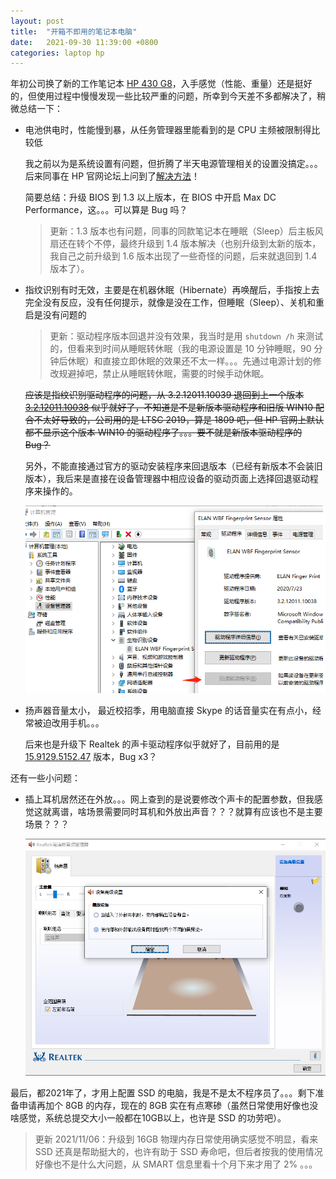 ```yaml
---
layout: post
title:  "开箱不即用的笔记本电脑"
date:   2021-09-30 11:39:00 +0800
categories: laptop hp
---
```


年初公司换了新的工作笔记本 [HP 430 G8](https://www8.hp.com/h20195/v2/GetPDF.aspx/4AA7-8337ENUC.pdf)，入手感觉（性能、重量）还是挺好的，但使用过程中慢慢发现一些比较严重的问题，所幸到今天差不多都解决了，稍微总结一下：

* 电池供电时，性能慢到暴，从任务管理器里能看到的是 CPU 主频被限制得比较低

  我之前以为是系统设置有问题，但折腾了半天电源管理相关的设置没搞定。。。后来同事在 HP 官网论坛上问到了[解决方法](https://h30471.www3.hp.com/t5/bi-ji-ben-dian-nao/HP-430-G8bi-ji-ben-zai-shi-yong-dian-chi-shiCPU-zhu-pin-bei-xian-zhi-dao-zhi-you1-3G-zuo-you-hen-ka-hen-man-yi-dong-ban-gong-hen-shou-ying-xiang/m-p/1110307#M437533)！

  简要总结：升级 BIOS 到 1.3 以上版本，在 BIOS 中开启 Max DC Performance，这。。。可以算是 Bug 吗？

  > 更新：1.3 版本也有问题，同事的同款笔记本在睡眠（Sleep）后主板风扇还在转个不停，最终升级到 1.4 版本解决（也别升级到太新的版本，我自己之前升级到 1.6 版本出现了一些奇怪的问题，后来就退回到 1.4 版本了）。

* 指纹识别有时无效，主要是在机器休眠（Hibernate）再唤醒后，手指按上去完全没有反应，没有任何提示，就像是没在工作，但睡眠（Sleep）、关机和重启是没有问题的

  > 更新：驱动程序版本回退并没有效果，我当时是用 `shutdown /h` 来测试的，但看来到时间从睡眠转休眠（我的电源设置是 10 分钟睡眠，90 分钟后休眠）和直接立即休眠的效果还不太一样。。。先通过电源计划的修改规避掉吧，禁止从睡眠转休眠，需要的时候手动休眠。

  ~~应该是指纹识别驱动程序的问题，从 3.2.12011.10039 退回到上一个版本 [3.2.12011.10038](https://h30318.www3.hp.com/pub/softpaq/sp108501-109000/sp108906.exe) 似乎就好了，不知道是不是新版本驱动程序和旧版 WIN10 配合不太好导致的，公司用的是 LTSC 2019，算是 1809 吧，但 HP 官网上默认都不显示这个版本 WIN10 的驱动程序了。。。要不就是新版本驱动程序的 Bug？~~

  另外，不能直接通过官方的驱动安装程序来回退版本（已经有新版本不会装旧版本），我后来是直接在设备管理器中相应设备的驱动页面上选择回退驱动程序来操作的。

  ![Device Manager](/images/device_manager_rollback_driver.png)

* 扬声器音量太小， 最近校招季，用电脑直接 Skype 的话音量实在有点小，经常被迫改用手机。。。
  
  后来也是升级下 Realtek 的声卡驱动程序似乎就好了，目前用的是 [15.9129.5152.47](https://h30318.www3.hp.com/pub/softpaq/sp114001-114500/sp114222.exe) 版本，Bug x3？

还有一些小问题：

* 插上耳机居然还在外放。。。网上查到的是说要修改个声卡的配置参数，但我感觉这就离谱，啥场景需要同时耳机和外放出声音？？？就算有应该也不是主要场景？？？
  
  ![Realtek HD Audio Manager](/images/realtek_hd_audio_manager.png)

最后，都2021年了，才用上配置 SSD 的电脑，我是不是太不程序员了。。。剩下准备申请再加个 8GB 的内存，现在的 8GB 实在有点寒碜（虽然日常使用好像也没啥感觉，系统总提交大小一般都在10GB以上，也许是 SSD 的功劳吧）。

> 更新 2021/11/06：升级到 16GB 物理内存日常使用确实感觉不明显，看来 SSD 还真是帮助挺大的，也许有助于 SSD 寿命吧，但后者按我的使用情况好像也不是什么大问题，从 SMART 信息里看十个月下来才用了 2% 。。。

<script src="https://utteranc.es/client.js"
        repo="yingang/yingang.github.io"
        issue-term="pathname"
        label="Comment"
        theme="github-light"
        crossorigin="anonymous"
        async>
</script>